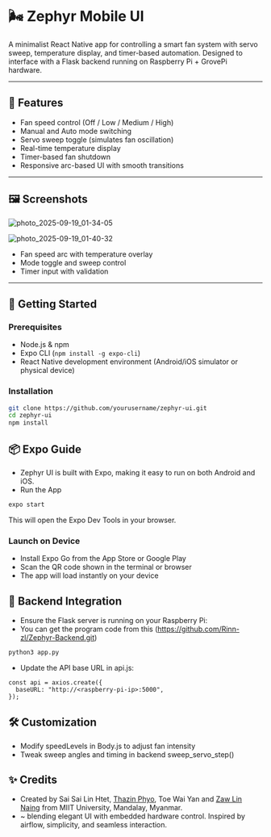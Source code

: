 # 🌬️ Zephyr Mobile UI

A minimalist React Native app for controlling a smart fan system with servo sweep, temperature display, and timer-based automation. Designed to interface with a Flask backend running on Raspberry Pi + GrovePi hardware.

---

## 📱 Features

- Fan speed control (Off / Low / Medium / High)
- Manual and Auto mode switching
- Servo sweep toggle (simulates fan oscillation)
- Real-time temperature display
- Timer-based fan shutdown
- Responsive arc-based UI with smooth transitions

---

## 🖼️ Screenshots

![photo_2025-09-19_01-34-05](https://github.com/user-attachments/assets/3689eef7-a5e0-4a1f-8b94-8a755ed6ea89)

![photo_2025-09-19_01-40-32](https://github.com/user-attachments/assets/5cefc6bd-5e0f-4b7c-bc49-6b8455187e1c)
- Fan speed arc with temperature overlay  
- Mode toggle and sweep control  
- Timer input with validation
  
---

## 🚀 Getting Started

### Prerequisites

- Node.js & npm
- Expo CLI (`npm install -g expo-cli`)
- React Native development environment (Android/iOS simulator or physical device)

### Installation

```bash
git clone https://github.com/yourusername/zephyr-ui.git
cd zephyr-ui
npm install
```
## 📦 Expo Guide
- Zephyr UI is built with Expo, making it easy to run on both Android and iOS.
- Run the App
```bash
expo start
```
This will open the Expo Dev Tools in your browser.

### Launch on Device

- Install Expo Go from the App Store or Google Play
- Scan the QR code shown in the terminal or browser
- The app will load instantly on your device

## 🔗 Backend Integration
- Ensure the Flask server is running on your Raspberry Pi:
- You can get the program code from this (https://github.com/Rinn-zl/Zephyr-Backend.git)

```bash
python3 app.py
```
- Update the API base URL in api.js:
```
const api = axios.create({
  baseURL: "http://<raspberry-pi-ip>:5000",
});
```
## 🛠️ Customization

- Modify speedLevels in Body.js to adjust fan intensity
- Tweak sweep angles and timing in backend sweep_servo_step()


## ✨ Credits
- Created by Sai Sai Lin Htet, [Thazin Phyo](https://github.com/Mukimizu), Toe Wai Yan and [Zaw Lin Naing](https://github.com/Rinn-zl) from MIIT University, Mandalay, Myanmar.
- ~ blending elegant UI with embedded hardware control. Inspired by airflow, simplicity, and seamless interaction.
